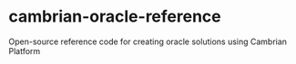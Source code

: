 # cambrian-oracle-reference
Open-source reference code for creating oracle solutions using Cambrian Platform
